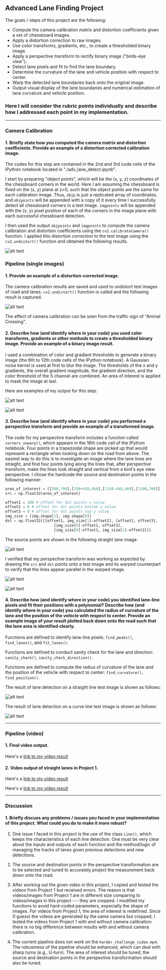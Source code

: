 ## **Advanced Lane Finding Project**

The goals / steps of this project are the following:

* Compute the camera calibration matrix and distortion coefficients given a set of chessboard images.
* Apply a distortion correction to raw images.
* Use color transforms, gradients, etc., to create a thresholded binary image.
* Apply a perspective transform to rectify binary image ("birds-eye view").
* Detect lane pixels and fit to find the lane boundary.
* Determine the curvature of the lane and vehicle position with respect to center.
* Warp the detected lane boundaries back onto the original image.
* Output visual display of the lane boundaries and numerical estimation of lane curvature and vehicle position.

[//]: # (Image References)

[image1]: ./test_results/undistort_output_chess.png "Undistorted chessboard"
[image2]: ./test_results/undistort_output_road.png "Undistorted road"
[image3]: ./test_results/test_straight_pipeline.png "straight1"
[image4]: ./test_results/test_curve_pipeline3.png "curve3"
[image5]: ./test_results/persp_trans.png
[image6]: ./test_results/persp_trans_result_straight.png
[image7]: ./test_results/persp_trans_result_curve.png
[image8]: ./test_results/res_straight1.png
[image9]: ./test_results/res_curve3.png

### Here I will consider the rubric points individually and describe how I addressed each point in my implementation.  

---


### Camera Calibration

#### 1. Briefly state how you computed the camera matrix and distortion coefficients. Provide an example of a distortion corrected calibration image.

The codes for this step are contained in the 2nd and 3rd code cells of the IPython notebook located in "./adv_lane_detect.ipynb".

I start by preparing "object points", which will be the (x, y, z) coordinates of the chessboard corners in the world. Here I am assuming the chessboard is fixed on the (x, y) plane at z=0, such that the object points are the same for each calibration image.  Thus, `objp` is just a replicated array of coordinates, and `objpoints` will be appended with a copy of it every time I successfully detect all chessboard corners in a test image.  `imgpoints` will be appended with the (x, y) pixel position of each of the corners in the image plane with each successful chessboard detection.

I then used the output `objpoints` and `imgpoints` to compute the camera calibration and distortion coefficients using the `cv2.calibrateCamera()` function. I applied this distortion correction to the test image using the `cv2.undistort()` function and obtained the following results. 


![alt text][image1]

### Pipeline (single images)

#### 1. Provide an example of a distortion-corrected image.

The camera calibration results are saved and used to undistort test images of road and lanes. `cv2.undistort()` function is called and the following result is captured.

![alt text][image2]

The effect of camera calibration can be seen from the traffic sign of "Animal Crossing".

#### 2. Describe how (and identify where in your code) you used color transforms, gradients or other methods to create a thresholded binary image.  Provide an example of a binary image result.

I used a combination of color and gradient thresholds to generate a binary image (the 6th to 12th code cells of the IPython notebook). A Gaussian noise kernel is used at first to blur the image. The thresholds of the x and y gradients, the overall gradient magnitude, the gradient direction, and the color threshold of the S channel are combined. An area of interest is applied to mask the image at last.

Here are examples of my output for this step.

![alt text][image3]

![alt text][image4]

#### 3. Describe how (and identify where in your code) you performed a perspective transform and provide an example of a transformed image.

The code for my perspective transform includes a function called `corners_unwarp()`, which appears in the 16th code cell of the IPython notebook. Four points in a trapezoidal shape are picked up that would represent a rectangle when looking down on the road from above. The easiest way to do this is to investigate an image where the lane lines are straight, and find four points lying along the lines that, after perspective transform, make the lines look straight and vertical from a bird's eye view perspective. I chose the hardcode the source and destination points in the following manner:

```python
area_of_interest = [[200,700],[150+430,460],[1150-440,460],[1100,700]]
src = np.float32(area_of_interest)

offset1 = 200 # offset for dst points x value
offset2 = 0 # offset for dst points bottom y value
offset3 = 0 # offset for dst points top y value
img_size = (img.shape[1], img.shape[0])
dst = np.float32([[offset1, img_size[1]-offset2], [offset1, offset3], 
                      [img_size[0]-offset1, offset3], 
                      [img_size[0]-offset1, img_size[1]-offset2]])
```

The source points are shown in the following straight lane image.

![alt text][image5]


I verified that my perspective transform was working as expected by drawing the `src` and `dst` points onto a test image and its warped counterpart to verify that the lines appear parallel in the warped image.

![alt text][image6]

![alt text][image7]

#### 4. Describe how (and identify where in your code) you identified lane-line pixels and fit their positions with a polynomial? Describe how (and identify where in your code) you calculated the radius of curvature of the lane and the position of the vehicle with respect to center. Provide an example image of your result plotted back down onto the road such that the lane area is identified clearly.

Functions are defined to identify lane-line pixels: `find_peaks()`, `find_lanes()`, and `fit_lanes()`. 

Functions are defined to conduct sanity check for the lane and direction: `sanity_check()`, `sanity_check_direction()`.

Functions are defined to compute the radius of curvature of the lane and the position of the vehicle with respect to center: `find_curvature()`, `find_position()`.

The result of lane detection on a straight line test image is shown as follows:

![alt text][image8]

The result of lane detection on a curve line test image is shown as follows:

![alt text][image9]


---

### Pipeline (video)

#### 1. Final video output.

Here's a [link to my video result](https://youtu.be/d7Uw5XfQoF8)


#### 2. Video output of straight lanes in Project 1.

Here's a [link to my video result](https://youtu.be/tReACJ2qRM4)

Here's a [link to my video result](https://youtu.be/VsJaWfiOTh4)

---

### Discussion

#### 1. Briefly discuss any problems / issues you faced in your implementation of this project.  What could you do to make it more robust?

1. One issue I faced in this project is the use of the class `Line()`, which keeps the characteristics of each line detection. One must be very clear about the inputs and outputs of each function and the method/logic of managing the tracks of lanes given previous detections and new detections.

2. The source and destination points in the perspective transformation are to be selected and tuned to accurately project the measurement back down onto the road.

3. After working out the given video in this project, I copied and tested the videos from Project 1 but received errors. The reason is that videos/images from Project 1 are in different size comparing to videos/images in this project --- they are cropped. I modified my functions to avoid hard-coded parameters, especially the shape of images. For videos from Project 1, the area of interest is redefined. Since (I guess) the videos are generated by the same camera but cropped, I tested the videos from Project 1 with and without camera calibration: there is no big difference between results with and without camera calibration.

4. The current pipeline does not work on the `harder_challenge_video.mp4`. The robustness of the pipeline should be enhanced, which can deal with sharp turns (e.g., U-turn). The area of interest should be tuned, the source and destination points in the perspective transformation should also be tuned.

